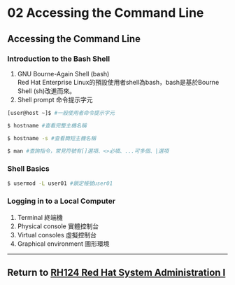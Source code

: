 # 02 Accessing the Command Line
## Accessing the Command Line
### Introduction to the Bash Shell
1. GNU Bourne-Again Shell (bash)  
    Red Hat Enterprise Linux的預設使用者shell為bash，bash是基於Bourne Shell (sh)改進而來。
2. Shell prompt 命令提示字元
```bash
[user@host ~]$ #一般使用者命令提示字元
```
```bash
$ hostname #查看完整主機名稱
```
```bash
$ hostname -s #查看簡短主機名稱
```
```bash
$ man #查詢指令，常見符號有[]選項、<>必填、...可多個、|選項
```
### Shell Basics
```bash
$ usermod -L user01 #鎖定帳號user01
```
### Logging in to a Local Computer
1. Terminal 終端機
2. Physical console 實體控制台
3. Virtual consoles 虛擬控制台
4. Graphical environment 圖形環境

---
## Return to [RH124 Red Hat System Administration I](/rh124_red_hat_system_administration_i/README.md)
